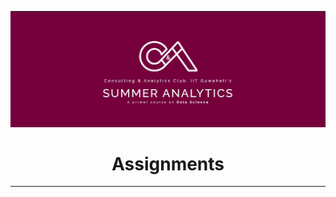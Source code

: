 <p align="center">
    <img src="/images/first.JPG" alt="Master">
</p>
<h1 align="center">Assignments</h1>
<hr noshade>
